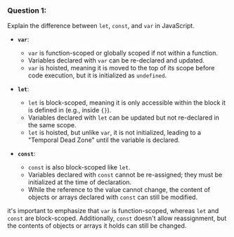 ### Question 1:
Explain the difference between `let`, `const`, and `var` in JavaScript.



- **`var`**: 
  - `var` is function-scoped or globally scoped if not within a function. 
  - Variables declared with `var` can be re-declared and updated.
  - `var` is hoisted, meaning it is moved to the top of its scope before code execution, but it is initialized as `undefined`.

- **`let`**: 
  - `let` is block-scoped, meaning it is only accessible within the block it is defined in (e.g., inside `{}`).
  - Variables declared with `let` can be updated but not re-declared in the same scope.
  - `let` is hoisted, but unlike `var`, it is not initialized, leading to a "Temporal Dead Zone" until the variable is declared.

- **`const`**: 
  - `const` is also block-scoped like `let`.
  - Variables declared with `const` cannot be re-assigned; they must be initialized at the time of declaration.
  - While the reference to the value cannot change, the content of objects or arrays declared with `const` can still be modified.

 it's important to emphasize that `var` is function-scoped, whereas `let` and `const` are block-scoped. Additionally, `const` doesn't allow reassignment, but the contents of objects or arrays it holds can still be changed.

